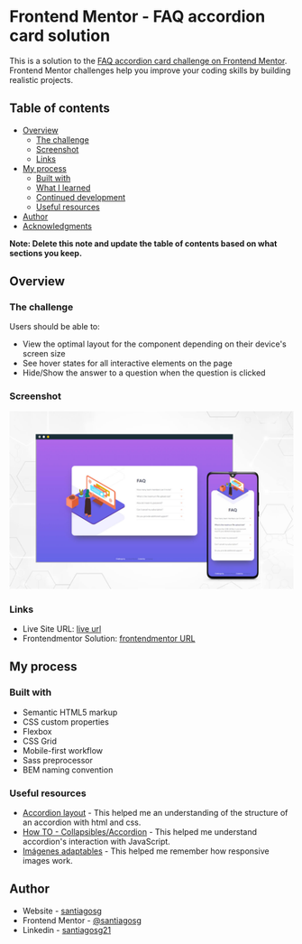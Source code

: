 # Frontend Mentor - FAQ accordion card solution

This is a solution to the [FAQ accordion card challenge on Frontend Mentor](https://www.frontendmentor.io/challenges/faq-accordion-card-XlyjD0Oam). Frontend Mentor challenges help you improve your coding skills by building realistic projects. 

## Table of contents

- [Overview](#overview)
  - [The challenge](#the-challenge)
  - [Screenshot](#screenshot)
  - [Links](#links)
- [My process](#my-process)
  - [Built with](#built-with)
  - [What I learned](#what-i-learned)
  - [Continued development](#continued-development)
  - [Useful resources](#useful-resources)
- [Author](#author)
- [Acknowledgments](#acknowledgments)

**Note: Delete this note and update the table of contents based on what sections you keep.**

## Overview

### The challenge

Users should be able to:

- View the optimal layout for the component depending on their device's screen size
- See hover states for all interactive elements on the page
- Hide/Show the answer to a question when the question is clicked

### Screenshot

![](./images/solution-card-w1440.jpg)


### Links

- Live Site URL: [live url](https://santiagosg.github.io/Frontend-mentor-solutions-newbie/faq-accordion-card/)
- Frontendmentor Solution: [frontendmentor URL](https://www.frontendmentor.io/solutions/faq-accordion-card-using-sass-and-bem-EKK4wPyT-)

## My process

### Built with

- Semantic HTML5 markup
- CSS custom properties
- Flexbox
- CSS Grid
- Mobile-first workflow
- Sass preprocessor
- BEM naming convention


### Useful resources

- [Accordion layout](https://csslayout.io/accordion/) - This helped me an understanding of the structure of an accordion with html and css.
- [How TO - Collapsibles/Accordion](https://www.w3schools.com/howto/howto_js_accordion.asp) - This helped me understand accordion's interaction with JavaScript.
- [Imágenes adaptables](https://developer.mozilla.org/es/docs/Learn/HTML/Multimedia_and_embedding/Responsive_images#art_direction) - This helped me remember how responsive images work.


## Author

- Website - [santiagosg](https://santiagosg.github.io/)
- Frontend Mentor - [@santiagosg](https://www.frontendmentor.io/profile/santiagosg)
- Linkedin - [santiagosg21](https://www.linkedin.com/in/santiagosg21/)